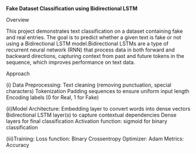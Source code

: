 **Fake Dataset Classification using Bidirectional LSTM**

Overview

This project demonstrates text classification on a dataset containing fake and real entries. The goal is to predict whether a given text is fake or not using a Bidirectional LSTM model.Bidirectional LSTMs are a type of recurrent neural network (RNN) that process data in both forward and backward directions, capturing context from past and future tokens in the sequence, which improves performance on text data.

Approach

(i) Data Preprocessing:
Text cleaning (removing punctuation, special characters)
Tokenization
Padding sequences to ensure uniform input length
Encoding labels (0 for Real, 1 for Fake)

(ii)Model Architecture:
Embedding layer to convert words into dense vectors
Bidirectional LSTM layer(s) to capture contextual dependencies
Dense layers for final classification
Activation function: sigmoid for binary classification

(iii)Training:
Loss function: Binary Crossentropy
Optimizer: Adam
Metrics: Accuracy
